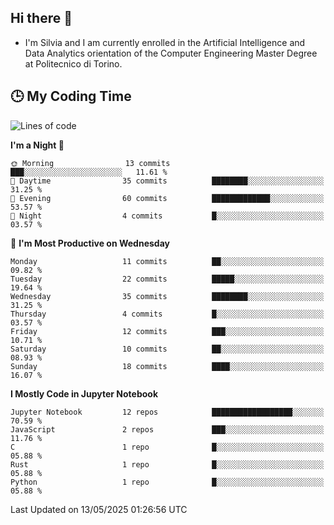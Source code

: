 ## Hi there 👋

- I'm Silvia and I am currently enrolled in the Artificial Intelligence and Data Analytics orientation of the Computer Engineering Master Degree at Politecnico di Torino.


<!-- <p align="center">
   <img style="height:170px;display:inline-block"  src="http://github-profile-summary-cards.vercel.app/api/cards/profile-details?username=silviapolizzi&theme=github_dark" />
   <img style="height:170px;display:inline-block"  src="http://github-profile-summary-cards.vercel.app/api/cards/most-commit-language?username=silviapolizzi&theme=github_dark&exclude=" /> 
</p> -->


## :clock3: My Coding Time 

<!--START_SECTION:waka-->
![Lines of code](https://img.shields.io/badge/From%20Hello%20World%20I%27ve%20Written-216.0%20thousand%20lines%20of%20code-blue)

**I'm a Night 🦉** 

```text
🌞 Morning                13 commits          ███░░░░░░░░░░░░░░░░░░░░░░   11.61 % 
🌆 Daytime                35 commits          ████████░░░░░░░░░░░░░░░░░   31.25 % 
🌃 Evening                60 commits          █████████████░░░░░░░░░░░░   53.57 % 
🌙 Night                  4 commits           █░░░░░░░░░░░░░░░░░░░░░░░░   03.57 % 
```
📅 **I'm Most Productive on Wednesday** 

```text
Monday                   11 commits          ██░░░░░░░░░░░░░░░░░░░░░░░   09.82 % 
Tuesday                  22 commits          █████░░░░░░░░░░░░░░░░░░░░   19.64 % 
Wednesday                35 commits          ████████░░░░░░░░░░░░░░░░░   31.25 % 
Thursday                 4 commits           █░░░░░░░░░░░░░░░░░░░░░░░░   03.57 % 
Friday                   12 commits          ███░░░░░░░░░░░░░░░░░░░░░░   10.71 % 
Saturday                 10 commits          ██░░░░░░░░░░░░░░░░░░░░░░░   08.93 % 
Sunday                   18 commits          ████░░░░░░░░░░░░░░░░░░░░░   16.07 % 
```


**I Mostly Code in Jupyter Notebook** 

```text
Jupyter Notebook         12 repos            ██████████████████░░░░░░░   70.59 % 
JavaScript               2 repos             ███░░░░░░░░░░░░░░░░░░░░░░   11.76 % 
C                        1 repo              █░░░░░░░░░░░░░░░░░░░░░░░░   05.88 % 
Rust                     1 repo              █░░░░░░░░░░░░░░░░░░░░░░░░   05.88 % 
Python                   1 repo              █░░░░░░░░░░░░░░░░░░░░░░░░   05.88 % 
```




 Last Updated on 13/05/2025 01:26:56 UTC
<!--END_SECTION:waka-->
